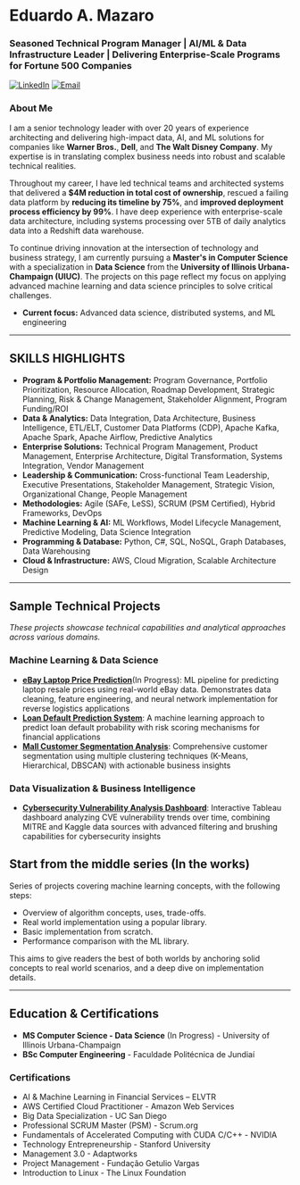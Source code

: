 # Eduardo A. Mazaro
### Seasoned Technical Program Manager | AI/ML & Data Infrastructure Leader | Delivering Enterprise-Scale Programs for Fortune 500 Companies
[![LinkedIn](https://img.shields.io/badge/LinkedIn-eduardomazaro-blue?style=flat-square&logo=linkedin)](https://linkedin.com/in/eduardomazaro)
[![Email](https://img.shields.io/badge/Email-dev.mazaro%40gmail.com-red?style=flat-square&logo=gmail)](mailto:dev.mazaro@gmail.com)


### About Me

I am a senior technology leader with over 20 years of experience architecting and delivering high-impact data, AI, and ML solutions for companies like **Warner Bros.**, **Dell**, and **The Walt Disney Company**. My expertise is in translating complex business needs into robust and scalable technical realities.

Throughout my career, I have led technical teams and architected systems that delivered a **$4M reduction in total cost of ownership**, rescued a failing data platform by **reducing its timeline by 75%**, and **improved deployment process efficiency by 99%**. I have deep experience with enterprise-scale data architecture, including systems processing over 5TB of daily analytics data into a Redshift data warehouse.

To continue driving innovation at the intersection of technology and business strategy, I am currently pursuing a **Master's in Computer Science** with a specialization in **Data Science** from the **University of Illinois Urbana-Champaign (UIUC)**. The projects on this page reflect my focus on applying advanced machine learning and data science principles to solve critical challenges.

- **Current focus:** Advanced data science, distributed systems, and ML engineering
---

## SKILLS HIGHLIGHTS
- **Program & Portfolio Management:** Program Governance, Portfolio Prioritization, Resource Allocation, Roadmap Development, Strategic Planning, Risk & Change Management, Stakeholder Alignment, Program Funding/ROI
- **Data & Analytics:** Data Integration, Data Architecture, Business Intelligence, ETL/ELT, Customer Data Platforms (CDP), Apache Kafka, Apache Spark, Apache Airflow, Predictive Analytics
- **Enterprise Solutions:** Technical Program Management, Product Management, Enterprise Architecture, Digital Transformation, Systems Integration, Vendor Management
- **Leadership & Communication:** Cross-functional Team Leadership, Executive Presentations, Stakeholder Management, Strategic Vision, Organizational Change, People Management
- **Methodologies:** Agile (SAFe, LeSS), SCRUM (PSM Certified), Hybrid Frameworks, DevOps
- **Machine Learning & AI:** ML Workflows, Model Lifecycle Management, Predictive Modeling, Data Science Integration
- **Programming & Database:** Python, C#, SQL, NoSQL, Graph Databases, Data Warehousing
- **Cloud & Infrastructure:** AWS, Cloud Migration, Scalable Architecture Design

---

## Sample Technical Projects
*These projects showcase technical capabilities and analytical approaches across various domains.*

### Machine Learning & Data Science
* [**eBay Laptop Price Prediction**](https://github.com/DevMazaro/eBayPricePrediction)(In Progress): ML pipeline for predicting laptop resale prices using real-world eBay data. Demonstrates data cleaning, feature engineering, and neural network implementation for reverse logistics applications
* [**Loan Default Prediction System**](https://github.com/DevMazaro/loan-default-prediction): A machine learning approach to predict loan default probability with risk scoring mechanisms for financial applications
* [**Mall Customer Segmentation Analysis**](https://github.com/DevMazaro/mall-customer-segmentation): Comprehensive customer segmentation using multiple clustering techniques (K-Means, Hierarchical, DBSCAN) with actionable business insights


### Data Visualization & Business Intelligence
* [**Cybersecurity Vulnerability Analysis Dashboard**](https://public.tableau.com/app/profile/eduardo.mazaro/viz/security_dashboard/VulnerabilityAnalysisDashboard): Interactive Tableau dashboard analyzing CVE vulnerability trends over time, combining MITRE and Kaggle data sources with advanced filtering and brushing capabilities for cybersecurity insights

## Start from the middle series (In the works)
  Series of projects covering machine learning concepts, with the following steps:
  * Overview of algorithm concepts, uses, trade-offs.
  * Real world implementation using a popular library.
  * Basic implementation from scratch.
  * Performance comparison with the ML library.  
  
  This aims to give readers the best of both worlds by anchoring solid concepts to real world scenarios, and a deep dive on implementation details.

---


## Education & Certifications
- **MS Computer Science - Data Science** (In Progress) - University of Illinois Urbana-Champaign
- **BSc Computer Engineering** - Faculdade Politécnica de Jundiaí

### Certifications
- AI & Machine Learning in Financial Services – ELVTR
- AWS Certified Cloud Practitioner - Amazon Web Services
- Big Data Specialization - UC San Diego
- Professional SCRUM Master (PSM) - Scrum.org
- Fundamentals of Accelerated Computing with CUDA C/C++ - NVIDIA
- Technology Entrepreneurship - Stanford University
- Management 3.0 - Adaptworks
- Project Management - Fundação Getulio Vargas
- Introduction to Linux - The Linux Foundation
